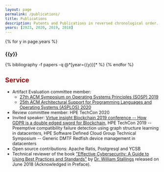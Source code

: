 ```yaml
---
layout: page
permalink: /publications/
title: Publications
description: Patents and Publications in reversed chronological order.
years: [2023, 2020, 2019, 2018]
---
```


{% for y in page.years %}
  <h3 class="year">{{y}}</h3>
  {% bibliography -f papers -q @*[year={{y}}]* %}
{% endfor %}

<h2 style="color:#9b0000;">Service</h2>
<ul>
          <li>Artifact Evaluation committee member: <ul> 
            <li> <a href="https://sysartifacts.github.io/organizers.html"><u>27th ACM Symposium on Operating Systems Principles (SOSP) 2019</u></a></li>
            <li><a href="https://asplos-conference.org/calls/#artifacts"><u>25th ACM Architectural Support for Programming Languages and Operating Systems (ASPLOS) 2020</u></a></li>
        </ul> </li>
        <li>Review committee member: HPE TechCon 2020</li>
        <li>Invited speaker: <a href="https://www.virtueinsight.com/technology/Blockchain-2019/"> Virtue insight Blockchain 2019 conference -- How GDPR is a double edged sword for Blockchain</a>, HPE TechCon 2019 -- Preemptive compatibility failure detection using graph structure learning in datacenters, HPE Software Defined Cloud Group Technical Symposium -- Generic DMTF Redfish device management in datacenters</li>
        <li>Open source contributions: Apache Ratis, Postgresql and YCSB</li>
        <li>Technical reviewer of the book <a href="http://www.informit.com/store/effective-cybersecurity-a-guide-to-using-best-practices-9780134772806">"Effective Cybersecurity: A Guide to Using Best Practices and Standards"</a> by <a href="http://williamstallings.com/">Dr. William Stallings</a> released on June 2018 (Acknowledged in Preface).</li>
</ul>